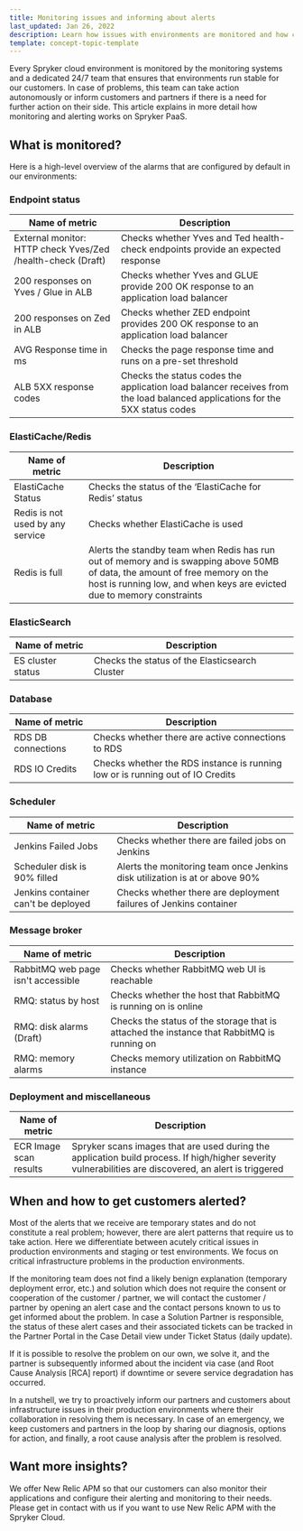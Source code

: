 ```yaml
---
title: Monitoring issues and informing about alerts
last_updated: Jan 26, 2022
description: Learn how issues with environments are monitored and how customers are informed about alerts on PaaS
template: concept-topic-template
---
```


Every Spryker cloud environment is monitored by the monitoring systems and a dedicated 24/7 team that ensures that environments run stable for our customers. In case of problems, this team can take action autonomously or inform customers and partners if there is a need for further action on their side. This article explains in more detail how monitoring and alerting works on Spryker PaaS.

## What is monitored?

Here is a high-level overview of the alarms that are configured by default in our environments:

### Endpoint status

<div class="width-100">

|Name of metric   | Description  |
|---|---|
|External monitor: HTTP check Yves/Zed /health-check (Draft)   | Checks whether Yves and Ted health-check endpoints provide an expected response  |
| 200 responses on Yves / Glue in ALB  | Checks whether Yves and GLUE provide 200 OK response to an application load balancer  | 
| 200 responses on Zed in ALB  | Checks whether ZED endpoint provides 200 OK response to an application load balancer  | 
| AVG Response time in ms  | Checks the page response time and runs on a pre-set threshold  | 
| ALB 5XX response codes | Checks the status codes the application load balancer receives from the load balanced applications for the 5XX status codes  | 

</div>

### ElastiCache/Redis

<div class="width-100">

|Name of metric   | Description  | 
|---|---|
| ElastiCache Status  |Checks the status of the ‘ElastiCache for Redis’ status   | 
| Redis is not used by any service  | Checks whether ElastiCache is used  | 
| Redis is full  |Alerts the standby team when Redis has run out of memory and is swapping above 50MB of data, the amount of free memory on the host is running low, and when keys are evicted due to memory constraints   | 

</div>

### ElasticSearch

<div class="width-100">

| Name of metric  | Description  | 
|---|---|
| ES cluster status  | Checks the status of the Elasticsearch Cluster  |  

</div>

### Database

<div class="width-100">

|  Name of metric | Description  | 
|---|---|
|RDS DB connections   | Checks whether there are active connections to RDS  | 
| RDS IO Credits  | Checks whether the RDS instance is running low or is running out of IO Credits  |   

</div>

### Scheduler

<div class="width-100">

|  Name of metric | Description  | 
|---|---|
| Jenkins Failed Jobs  | Checks whether there are failed jobs on Jenkins  | 
| Scheduler disk is 90% filled  | Alerts the monitoring team once Jenkins disk utilization is at or above 90%  | 
| Jenkins container can't be deployed  |Checks whether there are deployment failures of Jenkins container   | 

</div>

### Message broker

<div class="width-100">

| Name of metric  | Description  |  
|---|---|
| RabbitMQ web page isn't accessible  | Checks whether RabbitMQ web UI is reachable  | 
| RMQ: status by host  | Checks whether the host that RabbitMQ is running on is online  | 
| RMQ: disk alarms (Draft)  | Checks the status of the storage that is attached the instance that RabbitMQ is running on  | 
| RMQ: memory alarms  |Checks memory utilization on RabbitMQ instance   | 

</div>

### Deployment and miscellaneous

<div class="width-100">

| Name of metric  | Description  |  
|---|---|
| ECR Image scan results  | Spryker scans images that are used during the application build process. If high/higher severity vulnerabilities are discovered, an alert is triggered  |

</div>

## When and how to get customers alerted?

Most of the alerts that we receive are temporary states and do not constitute a real problem; however, there are alert patterns that require us to take action. Here we differentiate between acutely critical issues in production environments and staging or test environments. We focus on critical infrastructure problems in the production environments. 

If the monitoring team does not find a likely benign explanation (temporary deployment error, etc.) and solution which does not require the consent or cooperation of the customer / partner, we will contact the customer / partner by opening an alert case and the contact persons known to us to get informed about the problem. In case a Solution Partner is responsible, the status of these alert cases and their associated tickets can be tracked in the Partner Portal in the Case Detail view under Ticket Status (daily update). 

If it is possible to resolve the problem on our own, we solve it, and the partner is subsequently informed about the incident via case (and Root Cause Analysis [RCA] report) if downtime or severe service degradation has occurred. 

In a nutshell, we try to proactively inform our partners and customers about infrastructure issues in their production environments where their collaboration in resolving them is necessary. In case of an emergency, we keep customers and partners in the loop by sharing our diagnosis, options for action, and finally, a root cause analysis after the problem is resolved.

## Want more insights?

We offer New Relic APM so that our customers can also monitor their applications and configure their alerting and monitoring to their needs. Please get in contact with us if you want to use New Relic APM with the Spryker Cloud.